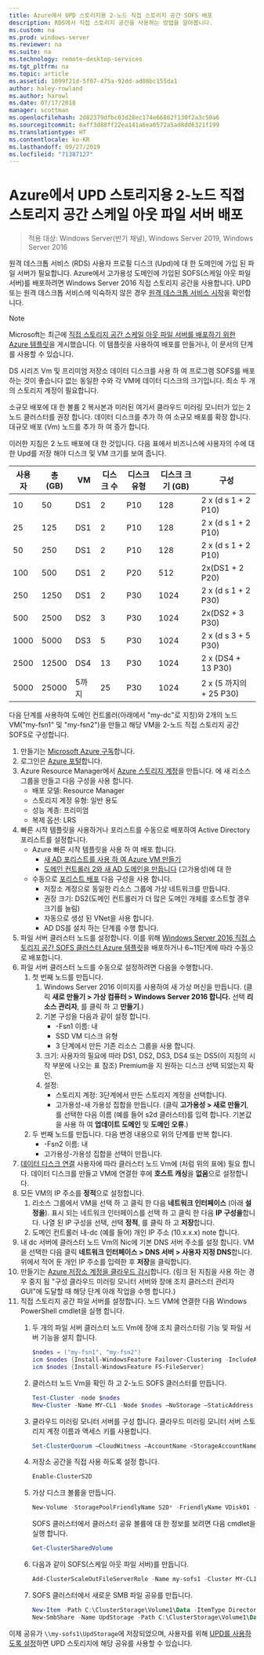 ```yaml
---
title: Azure에서 UPD 스토리지용 2-노드 직접 스토리지 공간 SOFS 배포
description: RDS에서 직접 스토리지 공간을 사용하는 방법을 알아봅니다.
ms.custom: na
ms.prod: windows-server
ms.reviewer: na
ms.suite: na
ms.technology: remote-desktop-services
ms.tgt_pltfrm: na
ms.topic: article
ms.assetid: 1099f21d-5f07-475a-92dd-ad08bc155da1
author: haley-rowland
ms.author: harowl
ms.date: 07/17/2018
manager: scottman
ms.openlocfilehash: 2d82379dfbc03d28ec174e66862f130f2a3c50a6
ms.sourcegitcommit: 6aff3d88ff22ea141a6ea6572a5ad8dd6321f199
ms.translationtype: HT
ms.contentlocale: ko-KR
ms.lasthandoff: 09/27/2019
ms.locfileid: "71387127"
---
```

# <a name="deploy-a-two-node-storage-spaces-direct-scale-out-file-server-for-upd-storage-in-azure"></a>Azure에서 UPD 스토리지용 2-노드 직접 스토리지 공간 스케일 아웃 파일 서버 배포

>적용 대상: Windows Server(반기 채널), Windows Server 2019, Windows Server 2016

원격 데스크톱 서비스 (RDS) 사용자 프로필 디스크 (Upd)에 대 한 도메인에 가입 된 파일 서버가 필요합니다. Azure에서 고가용성 도메인에 가입된 SOFS(스케일 아웃 파일 서버)를 배포하려면 Windows Server 2016 직접 스토리지 공간을 사용합니다. UPD 또는 원격 데스크톱 서비스에 익숙하지 않은 경우 [원격 데스크톱 서비스 시작](welcome-to-rds.md)을 확인합니다.

> [!NOTE] 
> Microsoft는 최근에 [직접 스토리지 공간 스케일 아웃 파일 서버를 배포하기 위한 Azure 템플릿](https://azure.microsoft.com/documentation/templates/301-storage-spaces-direct/)을 게시했습니다. 이 템플릿을 사용하여 배포를 만들거나, 이 문서의 단계를 사용할 수 있습니다. 

DS 시리즈 Vm 및 프리미엄 저장소 데이터 디스크를 사용 하 여 프로그램 SOFS를 배포 하는 것이 좋습니다 없는 동일한 수와 각 VM에 데이터 디스크의 크기입니다. 최소 두 개의 스토리지 계정이 필요합니다. 

소규모 배포에 대 한 볼륨 2 복사본과 미러된 여기서 클라우드 미러링 모니터가 있는 2 노드 클러스터를 권장 합니다. 데이터 디스크를 추가 하 여 소규모 배포를 확장 합니다. 대규모 배포 (Vm) 노드를 추가 하 여 증가 합니다. 

이러한 지침은 2 노드 배포에 대 한 것입니다. 다음 표에서 비즈니스에 사용자의 수에 대 한 Upd를 저장 해야 디스크 및 VM 크기를 보여 줍니다. 

| 사용자 | 총 (GB) | VM | 디스크 수 | 디스크 유형 | 디스크 크기 (GB) | 구성   |
|-------|------------|----|---------|-----------|----------------|-----------------|
| 10    | 50         | DS1 | 2       | P10       | 128            | 2 x (d s 1 + 2 P10)  |
| 25    | 125        | DS1 | 2       | P10       | 128            | 2 x (d s 1 + 2 P10)  |
| 50    | 250        | DS1 | 2       | P10       | 128            | 2 x (d s 1 + 2 P10)  |
| 100   | 500        | DS1 | 2       | P20       | 512            | 2x(DS1 + 2 P20)  |
| 250   | 1250       | DS1 | 2       | P30       | 1024           | 2 x (d s 1 + 2 P30)  |
| 500   | 2500       | DS2 | 3       | P30       | 1024           | 2x(DS2 + 3 P30)  |
| 1000  | 5000       | DS3 | 5       | P30       | 1024           | 2 x (d s 3 + 5 P30)  |
| 2500  | 12500      | DS4 | 13      | P30       | 1024           | 2 x (DS4 + 13 P30) |
| 5000  | 25000      | 5까지 | 25      | P30       | 1024           | 2 x (5 까지의 + 25 P30) | 

다음 단계를 사용하여 도메인 컨트롤러(아래에서 "my-dc"로 지칭)와 2개의 노드 VM("my-fsn1" 및 "my-fsn2")을 만들고 해당 VM을 2-노드 직접 스토리지 공간 SOFS로 구성합니다.

1. 만들기는 [Microsoft Azure 구독](https://azure.microsoft.com)합니다.
2. 로그인은 [Azure 포털](https://ms.portal.azure.com)합니다.
3. Azure Resource Manager에서 [Azure 스토리지 계정](https://azure.microsoft.com/documentation/articles/storage-create-storage-account/#create-a-storage-account)을 만듭니다. 에 새 리소스 그룹을 만들고 다음 구성을 사용 합니다.
   - 배포 모델: Resource Manager
   - 스토리지 계정 유형: 일반 용도
   - 성능 계층: 프리미엄
   - 복제 옵션: LRS
4. 빠른 시작 템플릿을 사용하거나 포리스트를 수동으로 배포하여 Active Directory 포리스트를 설정합니다. 
   - Azure 빠른 시작 템플릿을 사용 하 여 배포 합니다.
      - [새 AD 포리스트를 사용 하 여 Azure VM 만들기](https://azure.microsoft.com/documentation/templates/active-directory-new-domain/)
      - [도메인 컨트롤러 2와 새 AD 도메인을 만듭니다](https://azure.microsoft.com/documentation/templates/active-directory-new-domain-ha-2-dc/) (고가용성)에 대 한
   - 수동으로 [포리스트 배포](https://azure.microsoft.com/documentation/articles/active-directory-new-forest-virtual-machine/) 다음 구성을 사용 합니다.
      - 저장소 계정으로 동일한 리소스 그룹에 가상 네트워크를 만듭니다.
      - 권장 크기: DS2(도메인 컨트롤러가 더 많은 도메인 개체를 호스트할 경우 크기를 늘림)
      - 자동으로 생성 된 VNet을 사용 합니다.
      - AD DS를 설치 하는 단계를 수행 합니다.
5. 파일 서버 클러스터 노드를 설정합니다. 이를 위해 [Windows Server 2016 직접 스토리지 공간 SOFS 클러스터 Azure 템플릿](https://azure.microsoft.com/resources/templates/301-storage-spaces-direct/)을 배포하거나 6~11단계에 따라 수동으로 배포합니다.
6. 파일 서버 클러스터 노드를 수동으로 설정하려면 다음을 수행합니다.
   1. 첫 번째 노드를 만듭니다. 
      1. Windows Server 2016 이미지를 사용하여 새 가상 머신을 만듭니다. (클릭 **새로 만들기 > 가상 컴퓨터 > Windows Server 2016 합니다.** 선택 **리소스 관리자**, 를 클릭 하 고 **만들기**.)
      2. 기본 구성을 다음과 같이 설정 합니다.
         - -Fsn1 이름: 내
         - SSD VM 디스크 유형
         - 3 단계에서 만든 기존 리소스 그룹을 사용 합니다. 
      3. 크기: 사용자의 필요에 따라 DS1, DS2, DS3, DS4 또는 DS5(이 지침의 시작 부분에 나오는 표 참조) Premium을 지 원하는 디스크 선택 되었는지 확인.
      4. 설정: 
         - 스토리지 계정: 3단계에서 만든 스토리지 계정을 선택합니다.
         - 고가용성-새 가용성 집합을 만듭니다. (클릭 **고가용성 > 새로 만들기**, 를 선택한 다음 이름 (예를 들어 s2d 클러스터)를 입력 합니다. 기본값을 사용 하 여 **업데이트 도메인** 및 **도메인 오류**.)
   2. 두 번째 노드를 만듭니다. 다음 변경 내용으로 위의 단계를 반복 합니다.
      - -Fsn2 이름: 내
      - 고가용성-가용성 집합을 선택이 만듭니다.  
7. [데이터 디스크 연결](https://azure.microsoft.com/documentation/articles/virtual-machines-windows-attach-disk-portal/) 사용자에 따라 클러스터 노드 Vm에 (처럼 위의 표에) 필요 합니다. 데이터 디스크를 만들고 VM에 연결한 후에 **호스트 캐싱**을 **없음**으로 설정합니다.
8. 모든 VM의 IP 주소를 **정적**으로 설정합니다. 
   1. 리소스 그룹에서 VM을 선택 하 고 클릭 한 다음 **네트워크 인터페이스** (아래 **설정을**). 표시 되는 네트워크 인터페이스를 선택 하 고 클릭 한 다음 **IP 구성을**합니다. 나열 된 IP 구성을 선택, 선택 **정적**, 를 클릭 하 고 **저장**합니다.
   2. 도메인 컨트롤러 내-dc (예를 들어) 개인 IP 주소 (10.x.x.x) note 합니다.
9. 내 dc 서버에 클러스터 노드 Vm의 Nic에 기본 DNS 서버 주소를 설정 합니다. VM을 선택한 다음 클릭 **네트워크 인터페이스 > DNS 서버 > 사용자 지정 DNS**합니다. 위에서 적어 둔 개인 IP 주소를 입력한 후 **저장**을 클릭합니다.
10. 만들기는 [Azure 저장소 계정을 클라우드 감시](https://docs.microsoft.com/windows-server/failover-clustering/deploy-cloud-witness)합니다. (링크 된 지침을 사용 하는 경우 중지 됨 "구성 클라우드 미러링 모니터 서버와 장애 조치 클러스터 관리자 GUI"에 도달할 때 해당 단계 아래 작업을 수행 합니다.)
11. 직접 스토리지 공간 파일 서버를 설정합니다. 노드 VM에 연결한 다음 Windows PowerShell cmdlet을 실행 합니다.
    1. 두 개의 파일 서버 클러스터 노드 Vm에 장애 조치 클러스터링 기능 및 파일 서버 기능을 설치 합니다.

       ```powershell
       $nodes = ("my-fsn1", "my-fsn2")
       icm $nodes {Install-WindowsFeature Failover-Clustering -IncludeAllSubFeature -IncludeManagementTools} 
       icm $nodes {Install-WindowsFeature FS-FileServer} 
       ```
    2. 클러스터 노드 Vm을 확인 하 고 2-노드 SOFS 클러스터를 만듭니다.

       ```powershell
       Test-Cluster -node $nodes
       New-Cluster -Name MY-CL1 -Node $nodes –NoStorage –StaticAddress [new address within your addr space]
       ``` 
    3. 클라우드 미러링 모니터 서버를 구성 합니다. 클라우드 미러링 모니터 서버 스토리지 계정 이름과 액세스 키를 사용합니다.

       ```powershell
       Set-ClusterQuorum –CloudWitness –AccountName <StorageAccountName> -AccessKey <StorageAccountAccessKey> 
       ```
    4. 저장소 공간을 직접 사용 하도록 설정 합니다.

       ```powershell
       Enable-ClusterS2D 
       ```
      
    5. 가상 디스크 볼륨을 만듭니다.

       ```powershell
       New-Volume -StoragePoolFriendlyName S2D* -FriendlyName VDisk01 -FileSystem CSVFS_REFS -Size 120GB 
       ```
       SOFS 클러스터에서 클러스터 공유 볼륨에 대 한 정보를 보려면 다음 cmdlet을 실행 합니다.

       ```powershell
       Get-ClusterSharedVolume
       ```
   
    6. 다음과 같이 SOFS(스케일 아웃 파일 서버)를 만듭니다.

       ```powershell
       Add-ClusterScaleOutFileServerRole -Name my-sofs1 -Cluster MY-CL1
       ```

    7. SOFS 클러스터에서 새로운 SMB 파일 공유를 만듭니다.

       ```powershell
       New-Item -Path C:\ClusterStorage\Volume1\Data -ItemType Directory
       New-SmbShare -Name UpdStorage -Path C:\ClusterStorage\Volume1\Data
       ```

이제 공유가 `\\my-sofs1\UpdStorage`에 저장되었으며, 사용자를 위해 [UPD를 사용하도록 설정](https://social.technet.microsoft.com/wiki/contents/articles/15304.installing-and-configuring-user-profile-disks-upd-in-windows-server-2012.aspx)하면 UPD 스토리지에 해당 공유를 사용할 수 있습니다. 
